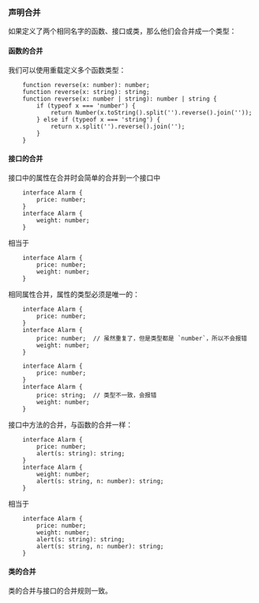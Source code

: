 ### 声明合并
如果定义了两个相同名字的函数、接口或类，那么他们会合并成一个类型：
#### 函数的合并
我们可以使用重载定义多个函数类型：
```
    function reverse(x: number): number;
    function reverse(x: string): string;
    function reverse(x: number | string): number | string {
        if (typeof x === 'number') {
            return Number(x.toString().split('').reverse().join(''));
        } else if (typeof x === 'string') {
            return x.split('').reverse().join('');
        }
    }
```
#### 接口的合并
接口中的属性在合并时会简单的合并到一个接口中
```
    interface Alarm {
        price: number;
    }
    interface Alarm {
        weight: number;
    }
```
相当于
```
    interface Alarm {
        price: number;
        weight: number;
    }
```
相同属性合并，属性的类型必须是唯一的：
```
    interface Alarm {
        price: number;
    }
    interface Alarm {
        price: number;  // 虽然重复了，但是类型都是 `number`，所以不会报错
        weight: number;
    }
```
```
    interface Alarm {
        price: number;
    }
    interface Alarm {
        price: string;  // 类型不一致，会报错
        weight: number;
    }
```
接口中方法的合并，与函数的合并一样：
```
    interface Alarm {
        price: number;
        alert(s: string): string;
    }
    interface Alarm {
        weight: number;
        alert(s: string, n: number): string;
    }
```
相当于
```
    interface Alarm {
        price: number;
        weight: number;
        alert(s: string): string;
        alert(s: string, n: number): string;
    }
```
#### 类的合并
类的合并与接口的合并规则一致。